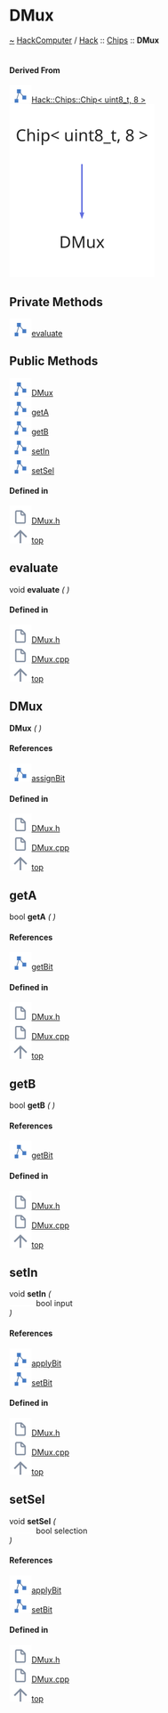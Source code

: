 <a id="dmux"></a>
<h1>DMux</h1>
<a id="a01030"></a>
<a href="https://github.com/CharlesCarley/HackComputer#~">~</a>
<a href="index.md#index">HackComputer</a>
<span class="inline-text">/</span>
<a href="a00906.md#hack">Hack</a>
<span class="inline-text">::</span>
<a href="a00908.md#chips">Chips</a>
<span class="inline-text">::</span>
<span class="bold-text"><b>DMux</b></span>
<br/>
<br/>
<a id="derived-from"></a>
<h4>Derived From</h4>
<div class="icon-link">
<img src="../images/class.svg"/><a href="a01002.md#chip">Hack::Chips::Chip&lt; uint8_t, 8 &gt;</a>
</div>
<img src="../images/dot/internal-diagram-12.dot.svg"/><br/>
<a id="private-methods"></a>
<h2>Private Methods</h2>
<span class="icon-list-item"><a href="#evaluate" class="icon-list-item"><img src="../images/class.svg" class="icon-list-item"/><span class="icon-list-item">evaluate</span>
</a>
</span>
<br/>
<a id="public-methods"></a>
<h2>Public Methods</h2>
<span class="icon-list-item"><a href="#dmux" class="icon-list-item"><img src="../images/class.svg" class="icon-list-item"/><span class="icon-list-item">DMux</span>
</a>
</span>
<br/>
<span class="icon-list-item"><a href="#geta" class="icon-list-item"><img src="../images/class.svg" class="icon-list-item"/><span class="icon-list-item">getA</span>
</a>
</span>
<br/>
<span class="icon-list-item"><a href="#getb" class="icon-list-item"><img src="../images/class.svg" class="icon-list-item"/><span class="icon-list-item">getB</span>
</a>
</span>
<br/>
<span class="icon-list-item"><a href="#setin" class="icon-list-item"><img src="../images/class.svg" class="icon-list-item"/><span class="icon-list-item">setIn</span>
</a>
</span>
<br/>
<span class="icon-list-item"><a href="#setsel" class="icon-list-item"><img src="../images/class.svg" class="icon-list-item"/><span class="icon-list-item">setSel</span>
</a>
</span>
<br/>
<a id="defined-in"></a>
<h4>Defined in</h4>
<span class="icon-list-item"><a href="https://github.com/CharlesCarley/HackComputer/blob/master/Source/Chips/DMux.h#L28" class="icon-list-item"><img src="../images/file.svg" class="icon-list-item"/><span class="icon-list-item">DMux.h</span>
</a>
</span>
<br/>
<span class="icon-list-item"><a href="#dmux" class="icon-list-item"><img src="../images/jumpToTop.svg" class="icon-list-item"/><span class="icon-list-item">top</span>
</a>
</span>
<a id="evaluate"></a>
<h2>evaluate</h2>
<span class="inline-text">void</span>
<span class="bold-text"><b>evaluate</b></span>
<span class="italic-text"><i>(</i></span>
<span class="italic-text"><i>)</i></span>
<a id="defined-in"></a>
<h4>Defined in</h4>
<span class="icon-list-item"><a href="https://github.com/CharlesCarley/HackComputer/blob/master/Source/Chips/DMux.h#L30" class="icon-list-item"><img src="../images/file.svg" class="icon-list-item"/><span class="icon-list-item">DMux.h</span>
</a>
</span>
<br/>
<span class="icon-list-item"><a href="https://github.com/CharlesCarley/HackComputer/blob/master/Source/Chips/DMux.cpp#L43" class="icon-list-item"><img src="../images/file.svg" class="icon-list-item"/><span class="icon-list-item">DMux.cpp</span>
</a>
</span>
<br/>
<span class="icon-list-item"><a href="#dmux" class="icon-list-item"><img src="../images/jumpToTop.svg" class="icon-list-item"/><span class="icon-list-item">top</span>
</a>
</span>
<br/>
<a id="dmux"></a>
<h2>DMux</h2>
<span class="bold-text"><b>DMux</b></span>
<span class="italic-text"><i>(</i></span>
<span class="italic-text"><i>)</i></span>
<a id="references"></a>
<h4>References</h4>
<div class="paragraph">
<span class="paragraph"><img src="../images/class.svg"/><a href="a01002.md#assignbit">assignBit</a>
</span>
</div>
<a id="defined-in"></a>
<h4>Defined in</h4>
<span class="icon-list-item"><a href="https://github.com/CharlesCarley/HackComputer/blob/master/Source/Chips/DMux.h#L33" class="icon-list-item"><img src="../images/file.svg" class="icon-list-item"/><span class="icon-list-item">DMux.h</span>
</a>
</span>
<br/>
<span class="icon-list-item"><a href="https://github.com/CharlesCarley/HackComputer/blob/master/Source/Chips/DMux.cpp#L26" class="icon-list-item"><img src="../images/file.svg" class="icon-list-item"/><span class="icon-list-item">DMux.cpp</span>
</a>
</span>
<br/>
<span class="icon-list-item"><a href="#dmux" class="icon-list-item"><img src="../images/jumpToTop.svg" class="icon-list-item"/><span class="icon-list-item">top</span>
</a>
</span>
<br/>
<a id="geta"></a>
<h2>getA</h2>
<span class="inline-text">bool</span>
<span class="bold-text"><b>getA</b></span>
<span class="italic-text"><i>(</i></span>
<span class="italic-text"><i>)</i></span>
<a id="references"></a>
<h4>References</h4>
<div class="paragraph">
<span class="paragraph"><img src="../images/class.svg"/><a href="a01002.md#getbit">getBit</a>
</span>
</div>
<a id="defined-in"></a>
<h4>Defined in</h4>
<span class="icon-list-item"><a href="https://github.com/CharlesCarley/HackComputer/blob/master/Source/Chips/DMux.h#L39" class="icon-list-item"><img src="../images/file.svg" class="icon-list-item"/><span class="icon-list-item">DMux.h</span>
</a>
</span>
<br/>
<span class="icon-list-item"><a href="https://github.com/CharlesCarley/HackComputer/blob/master/Source/Chips/DMux.cpp#L50" class="icon-list-item"><img src="../images/file.svg" class="icon-list-item"/><span class="icon-list-item">DMux.cpp</span>
</a>
</span>
<br/>
<span class="icon-list-item"><a href="#dmux" class="icon-list-item"><img src="../images/jumpToTop.svg" class="icon-list-item"/><span class="icon-list-item">top</span>
</a>
</span>
<br/>
<a id="getb"></a>
<h2>getB</h2>
<span class="inline-text">bool</span>
<span class="bold-text"><b>getB</b></span>
<span class="italic-text"><i>(</i></span>
<span class="italic-text"><i>)</i></span>
<a id="references"></a>
<h4>References</h4>
<div class="paragraph">
<span class="paragraph"><img src="../images/class.svg"/><a href="a01002.md#getbit">getBit</a>
</span>
</div>
<a id="defined-in"></a>
<h4>Defined in</h4>
<span class="icon-list-item"><a href="https://github.com/CharlesCarley/HackComputer/blob/master/Source/Chips/DMux.h#L41" class="icon-list-item"><img src="../images/file.svg" class="icon-list-item"/><span class="icon-list-item">DMux.h</span>
</a>
</span>
<br/>
<span class="icon-list-item"><a href="https://github.com/CharlesCarley/HackComputer/blob/master/Source/Chips/DMux.cpp#L57" class="icon-list-item"><img src="../images/file.svg" class="icon-list-item"/><span class="icon-list-item">DMux.cpp</span>
</a>
</span>
<br/>
<span class="icon-list-item"><a href="#dmux" class="icon-list-item"><img src="../images/jumpToTop.svg" class="icon-list-item"/><span class="icon-list-item">top</span>
</a>
</span>
<br/>
<a id="setin"></a>
<h2>setIn</h2>
<span class="inline-text">void</span>
<span class="bold-text"><b>setIn</b></span>
<span class="italic-text"><i>(</i></span>
<div class="paragraph">
<span class="paragraph"><img src="../images/horSpace24px.svg"/><span class="inline-text">bool</span>
<span class="inline-text">input</span>
</span>
</div>
<span class="italic-text"><i>)</i></span>
<a id="references"></a>
<h4>References</h4>
<div class="paragraph">
<span class="paragraph"><img src="../images/class.svg"/><a href="a01002.md#applybit">applyBit</a>
</span>
</div>
<div class="paragraph">
<span class="paragraph"><img src="../images/class.svg"/><a href="a01002.md#setbit">setBit</a>
</span>
</div>
<a id="defined-in"></a>
<h4>Defined in</h4>
<span class="icon-list-item"><a href="https://github.com/CharlesCarley/HackComputer/blob/master/Source/Chips/DMux.h#L35" class="icon-list-item"><img src="../images/file.svg" class="icon-list-item"/><span class="icon-list-item">DMux.h</span>
</a>
</span>
<br/>
<span class="icon-list-item"><a href="https://github.com/CharlesCarley/HackComputer/blob/master/Source/Chips/DMux.cpp#L31" class="icon-list-item"><img src="../images/file.svg" class="icon-list-item"/><span class="icon-list-item">DMux.cpp</span>
</a>
</span>
<br/>
<span class="icon-list-item"><a href="#dmux" class="icon-list-item"><img src="../images/jumpToTop.svg" class="icon-list-item"/><span class="icon-list-item">top</span>
</a>
</span>
<br/>
<a id="setsel"></a>
<h2>setSel</h2>
<span class="inline-text">void</span>
<span class="bold-text"><b>setSel</b></span>
<span class="italic-text"><i>(</i></span>
<div class="paragraph">
<span class="paragraph"><img src="../images/horSpace24px.svg"/><span class="inline-text">bool</span>
<span class="inline-text">selection</span>
</span>
</div>
<span class="italic-text"><i>)</i></span>
<a id="references"></a>
<h4>References</h4>
<div class="paragraph">
<span class="paragraph"><img src="../images/class.svg"/><a href="a01002.md#applybit">applyBit</a>
</span>
</div>
<div class="paragraph">
<span class="paragraph"><img src="../images/class.svg"/><a href="a01002.md#setbit">setBit</a>
</span>
</div>
<a id="defined-in"></a>
<h4>Defined in</h4>
<span class="icon-list-item"><a href="https://github.com/CharlesCarley/HackComputer/blob/master/Source/Chips/DMux.h#L37" class="icon-list-item"><img src="../images/file.svg" class="icon-list-item"/><span class="icon-list-item">DMux.h</span>
</a>
</span>
<br/>
<span class="icon-list-item"><a href="https://github.com/CharlesCarley/HackComputer/blob/master/Source/Chips/DMux.cpp#L37" class="icon-list-item"><img src="../images/file.svg" class="icon-list-item"/><span class="icon-list-item">DMux.cpp</span>
</a>
</span>
<br/>
<span class="icon-list-item"><a href="#dmux" class="icon-list-item"><img src="../images/jumpToTop.svg" class="icon-list-item"/><span class="icon-list-item">top</span>
</a>
</span>
<br/>
</div>
</div>
</body>
</html>
